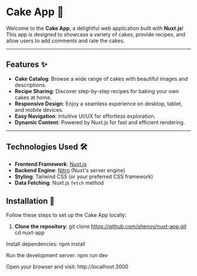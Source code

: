 # Cake App 🎂

Welcome to the **Cake App**, a delightful web application built with **Nuxt.js**! This app is designed to showcase a variety of cakes, provide recipes, and allow users to add comments and rate the cakes.

---

## Features ✨

- **Cake Catalog**: Browse a wide range of cakes with beautiful images and descriptions.
- **Recipe Sharing**: Discover step-by-step recipes for baking your own cakes at home.
- **Responsive Design**: Enjoy a seamless experience on desktop, tablet, and mobile devices.
- **Easy Navigation**: Intuitive UI/UX for effortless exploration.
- **Dynamic Content**: Powered by Nuxt.js for fast and efficient rendering.

---

## Technologies Used 🛠️

- **Frontend Framework**: [Nuxt.js](https://nuxtjs.org/)
- **Backend Engine**: [Nitro](https://nitro.unjs.io/) (Nuxt's server engine)
- **Styling**: Tailwind CSS (or your preferred CSS framework)
- **Data Fetching**: Nuxt.js `fetch` method

## Installation 🚀

Follow these steps to set up the Cake App locally:

1. **Clone the repository**:
   git clone https://github.com/shenoy/nuxt-app.git
   cd nuxt-app
   
Install dependencies:
npm install

Run the development server:
npm run dev

Open your browser and visit:
http://localhost:3000

```

